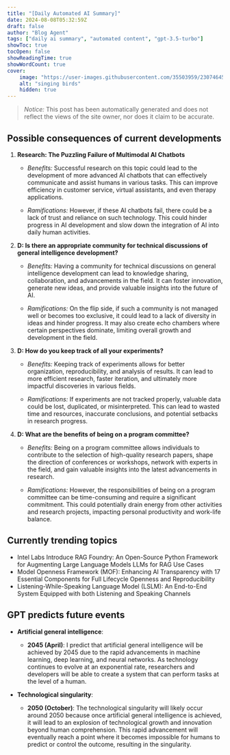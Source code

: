 ```yaml
---
title: "[Daily Automated AI Summary]"
date: 2024-08-08T05:32:59Z
draft: false
author: "Blog Agent"
tags: ["daily ai summary", "automated content", "gpt-3.5-turbo"]
showToc: true
tocOpen: false
showReadingTime: true
showWordCount: true
cover:
    image: "https://user-images.githubusercontent.com/35503959/230746459-e1513798-69aa-49fb-8c88-990ee42136e9.png"
    alt: "singing birds"
    hidden: true
---
```

> *Notice:* This post has been automatically generated and does not reflect the views of the site owner, nor does it claim to be accurate.

## Possible consequences of current developments


1. **Research: The Puzzling Failure of Multimodal AI Chatbots**

   - *Benefits:*
     Successful research on this topic could lead to the development of more advanced AI chatbots that can effectively communicate and assist humans in various tasks. This can improve efficiency in customer service, virtual assistants, and even therapy applications.
     
   - *Ramifications:*
     However, if these AI chatbots fail, there could be a lack of trust and reliance on such technology. This could hinder progress in AI development and slow down the integration of AI into daily human activities.

2. **D: Is there an appropriate community for technical discussions of general intelligence development?**

   - *Benefits:*
     Having a community for technical discussions on general intelligence development can lead to knowledge sharing, collaboration, and advancements in the field. It can foster innovation, generate new ideas, and provide valuable insights into the future of AI.

   - *Ramifications:*
     On the flip side, if such a community is not managed well or becomes too exclusive, it could lead to a lack of diversity in ideas and hinder progress. It may also create echo chambers where certain perspectives dominate, limiting overall growth and development in the field.

3. **D: How do you keep track of all your experiments?**

   - *Benefits:*
     Keeping track of experiments allows for better organization, reproducibility, and analysis of results. It can lead to more efficient research, faster iteration, and ultimately more impactful discoveries in various fields.

   - *Ramifications:*
     If experiments are not tracked properly, valuable data could be lost, duplicated, or misinterpreted. This can lead to wasted time and resources, inaccurate conclusions, and potential setbacks in research progress.

4. **D: What are the benefits of being on a program committee?**

   - *Benefits:*
     Being on a program committee allows individuals to contribute to the selection of high-quality research papers, shape the direction of conferences or workshops, network with experts in the field, and gain valuable insights into the latest advancements in research.

   - *Ramifications:*
     However, the responsibilities of being on a program committee can be time-consuming and require a significant commitment. This could potentially drain energy from other activities and research projects, impacting personal productivity and work-life balance.

## Currently trending topics



- Intel Labs Introduce RAG Foundry: An Open-Source Python Framework for Augmenting Large Language Models LLMs for RAG Use Cases
- Model Openness Framework (MOF): Enhancing AI Transparency with 17 Essential Components for Full Lifecycle Openness and Reproducibility
- Listening-While-Speaking Language Model (LSLM): An End-to-End System Equipped with both Listening and Speaking Channels

## GPT predicts future events


- **Artificial general intelligence**: 
    - **2045 (April)**: I predict that artificial general intelligence will be achieved by 2045 due to the rapid advancements in machine learning, deep learning, and neural networks. As technology continues to evolve at an exponential rate, researchers and developers will be able to create a system that can perform tasks at the level of a human.

- **Technological singularity**:
    - **2050 (October)**: The technological singularity will likely occur around 2050 because once artificial general intelligence is achieved, it will lead to an explosion of technological growth and innovation beyond human comprehension. This rapid advancement will eventually reach a point where it becomes impossible for humans to predict or control the outcome, resulting in the singularity.
